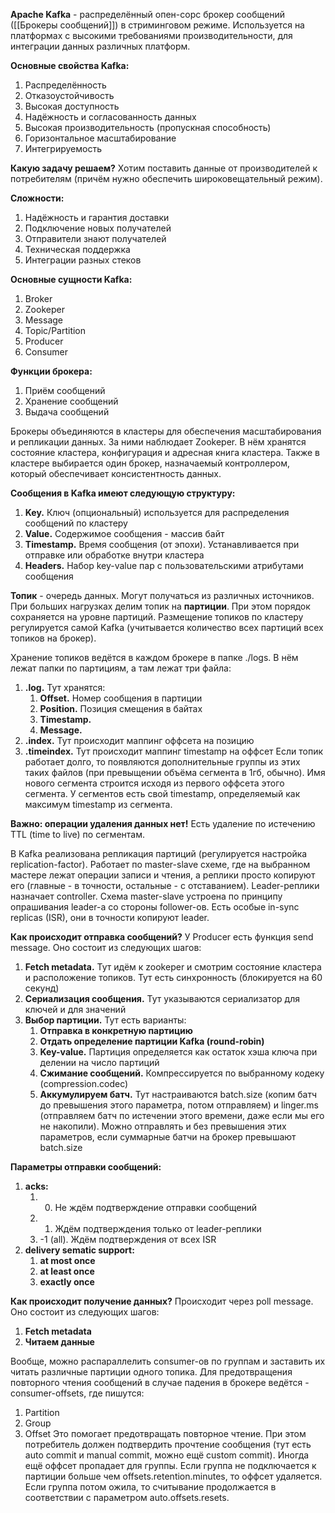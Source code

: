 **Apache Kafka** - распределённый опен-сорс брокер сообщений ([[Брокеры сообщений]]) в стриминговом режиме. Используется на платформах с высокими требованиями производительности, для интеграции данных различных платформ.

**Основные свойства Kafka:**
1) Распределённость
2) Отказоустойчивость
3) Высокая доступность
4) Надёжность и согласованность данных
5) Высокая производительность (пропускная способность)
6) Горизонтальное масштабирование
7) Интегрируемость

**Какую задачу решаем?** Хотим поставить данные от производителей к потребителям (причём нужно обеспечить широковещательный режим).

**Сложности:**
1) Надёжность и гарантия доставки
2) Подключение новых получателей
3) Отправители знают получателей
4) Техническая поддержка
5) Интеграции разных стеков

 **Основные сущности Kafka:**
 1) Broker
 2) Zookeper
 3) Message
 4) Topic/Partition
 5) Producer
 6) Consumer

**Функции брокера:**
1) Приём сообщений
2) Хранение сообщений
3) Выдача сообщений

Брокеры объединяются в кластеры для обеспечения масштабирования и репликации данных. За ними наблюдает Zookeper. В нём хранятся состояние кластера, конфигурация и адресная книга кластера. Также в кластере выбирается один брокер, назначаемый контроллером, который обеспечивает консистентность данных.

**Сообщения в Kafka имеют следующую структуру:**
1) **Key.** Ключ (опциональный) используется для распределения сообщений по кластеру
2) **Value.** Содержимое сообщения - массив байт
3) **Timestamp.** Время сообщения (от эпохи). Устанавливается при отправке или обработке внутри кластера
4) **Headers.** Набор key-value пар с пользовательскими атрибутами сообщения

**Топик** - очередь данных. Могут получаться из различных источников. При больших нагрузках делим топик на **партиции**. При этом порядок сохраняется на уровне партиций. Размещение топиков по кластеру регулируется самой Kafka (учитывается количество всех партиций всех топиков на брокер).

Хранение топиков ведётся в каждом брокере в папке ./logs.  В нём лежат папки по партициям, а там лежат три файла:
1) **.log.** Тут хранятся:
	1) **Offset.** Номер сообщения в партиции
	2) **Position.** Позиция смещения в байтах
	3) **Timestamp.** 
	4) **Message.**
2) **.index.** Тут происходит маппинг оффсета на позицию
3) **.timeindex.** Тут происходит маппинг timestamp на оффсет
Если топик работает долго, то появляются дополнительные группы из этих таких файлов (при превыщении объёма сегмента в 1гб, обычно). Имя нового сегмента строится исходя из первого оффсета этого сегмента. У сегментов есть свой timestamp, определяемый как максимум timestamp из сегмента.

**Важно: операции удаления данных нет!** Есть удаление по истечению TTL (time to live) по сегментам.

В Kafka реализована репликация партиций (регулируется настройка replication-factor). Работает по master-slave схеме, где на выбранном мастере лежат операции записи и чтения, а реплики просто копируют его (главные - в точности, остальные - с отставанием). Leader-реплики назначает controller. Схема master-slave устроена по принципу опрашивания leader-а со стороны follower-ов. Есть особые in-sync replicas (ISR), они в точности копируют leader.

**Как происходит отправка сообщений?** У Producer есть функция send message. Оно состоит из следующих шагов:
1) **Fetch metadata.** Тут идём к zookeper и смотрим состояние кластера и расположение топиков. Тут есть синхронность (блокируется на 60 секунд)
2) **Сериализация сообщения.** Тут указываются сериализатор для ключей и для значений
3) **Выбор партиции.** Тут есть варианты:
	1) **Отправка в конкретную партицию**
	2) **Отдать определение партиции Kafka (round-robin)**
	3) **Key-value.** Партиция определяется как остаток хэша ключа при делении на число партиций
	4) **Сжимание сообщений.** Компрессируется по выбранному кодеку (compression.codec)
	5) **Аккумулируем батч.** Тут настраиваются batch.size (копим батч до превышения этого параметра, потом отправляем) и linger.ms (отправляем батч по истечении этого времени, даже если мы его не накопили). Можно отправлять и без превышения этих параметров, если суммарные батчи на брокер превышают batch.size

**Параметры отправки сообщений:**
1) **acks:**
	1) 0. Не ждём подтверждение отправки сообщений
	2) 1. Ждём подтверждения только от leader-реплики
	3) -1 (all). Ждём подтверждения от всех ISR
2) **delivery sematic support:**
	1) **at most once**
	2) **at least once**
	3) **exactly once**

**Как происходит получение данных?** Происходит через poll message. Оно состоит из следующих шагов:
1) **Fetch metadata**
2) **Читаем данные**

Вообще, можно распараллелить consumer-ов по группам и заставить их читать различные партиции одного топика. Для предотвращения повторного чтения сообщений в случае падения в брокере ведётся -consumer-offsets, где пишутся:
1) Partition
2) Group
3) Offset
Это помогает предотвращать повторное чтение. При этом потребитель должен подтвердить прочтение сообщения (тут есть auto commit и manual commit, можно ещё custom commit). Иногда ещё оффсет пропадает для группы. Если группа не подключается к партиции больше чем offsets.retention.minutes, то оффсет удаляется. Если группа потом ожила, то считывание продолжается в соответствии с параметром auto.offsets.resets.